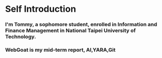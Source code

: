 # **Self Introduction**
### I'm Tommy, a sophomore student, enrolled in Information and Finance Management in National Taipei University of Technology.
### WebGoat is my mid-term report, AI,YARA,Git 
